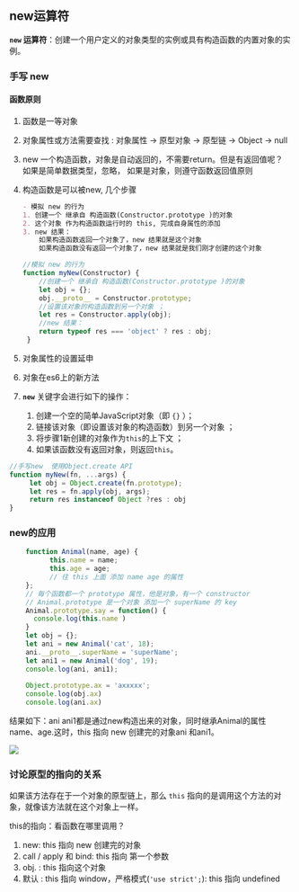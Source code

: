 ## new运算符

**`new` 运算符**：创建一个用户定义的对象类型的实例或具有构造函数的内置对象的实例。

### 手写 new

#### 函数原则

1. 函数是一等对象

2. 对象属性或方法需要查找 : 对象属性 -> 原型对象 -> 原型链 -> Object -> null

3.  new 一个构造函数，对象是自动返回的，不需要return。但是有返回值呢？ 如果是简单数据类型，忽略， 如果是对象，则遵守函数返回值原则

4. 构造函数是可以被new, 几个步骤

   ```markdown
   - 模拟 new 的行为 
   1. 创建一个 继承自 构造函数(Constructor.prototype )的对象
   2. 这个对象 作为构造函数运行时的 this, 完成自身属性的添加
   3. new 结果：
       如果构造函数返回一个对象了，new 结果就是这个对象
       如果构造函数没有返回一个对象了，new 结果就是我们刚才创建的这个对象
   ```

   ```javascript
   //模拟 new 的行为 
   function myNew(Constructor) {
       //创建一个 继承自 构造函数(Constructor.prototype )的对象
       let obj = {};
       obj.__proto__ = Constructor.prototype;
       //设置该对象的构造函数到另一个对象 ；
       let res = Constructor.apply(obj);
       //new 结果：
       return typeof res === 'object' ? res : obj;
    }
   ```

   

5. 对象属性的设置延申

6. 对象在es6上的新方法

7. **`new`** 关键字会进行如下的操作：

   1. 创建一个空的简单JavaScript对象（即	`{}`	）；
   2. 链接该对象（即设置该对象的构造函数）到另一个对象 ；
   3. 将步骤1新创建的对象作为`this`的上下文 ；
   4. 如果该函数没有返回对象，则返回`this`。

```javascript
//手写new  使用Object.create API
function myNew(fn, ...args) {
     let obj = Object.create(fn.prototype);
     let res = fn.apply(obj, args);
     return res instanceof Object ?res : obj
}
```

### new的应用

```javascript
	function Animal(name, age) {
          this.name = name;
          this.age = age;
          // 往 this 上面 添加 name age 的属性
	};
    // 每个函数都一个 prototype 属性，他是对象，有一个 constructor
    // Animal.prototype 是一个对象 添加一个 superName 的 key
    Animal.prototype.say = function() {
      console.log(this.name )
    }
    let obj = {}; 
    let ani = new Animal('cat', 18);
    ani.__proto__.superName = 'superName';
    let ani1 = new Animal('dog', 19);
    console.log(ani, ani1);
  
    Object.prototype.ax = 'axxxxx';
    console.log(obj.ax)
    console.log(ani.ax)
```

结果如下：ani  ani1都是通过new构造出来的对象，同时继承Animal的属性 name、age.这时，this 指向 new 创建完的对象ani 和ani1。

![](C:\Users\Lenovo\Desktop\new.png)

### 讨论原型的指向的关系 

如果该方法存在于一个对象的原型链上，那么 `this` 指向的是调用这个方法的对象，就像该方法就在这个对象上一样。

this的指向：看函数在哪里调用？

1. new: this 指向 new 创建完的对象
2. call / apply 和 bind: this 指向 第一个参数
3. obj. : this 指向这个对象
4. 默认 : this 指向 window，严格模式(`'use strict';`): this 指向 undefined